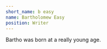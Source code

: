 ```yaml
---
short_name: b easy
name: Bartholomew Easy
position: Writer
---
```

Bartho was born at a really young age.